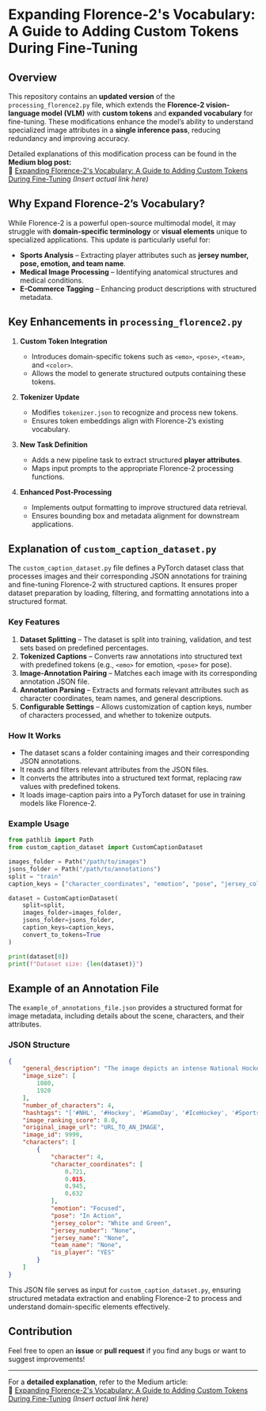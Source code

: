 # Expanding Florence-2's Vocabulary: A Guide to Adding Custom Tokens During Fine-Tuning
## Overview
This repository contains an **updated version** of the `processing_florence2.py` file, which extends the **Florence-2 vision-language model (VLM)** with **custom tokens** and **expanded vocabulary** for fine-tuning. These modifications enhance the model’s ability to understand specialized image attributes in a **single inference pass**, reducing redundancy and improving accuracy.

Detailed explanations of this modification process can be found in the **Medium blog post:**  
🔗 [Expanding Florence-2's Vocabulary: A Guide to Adding Custom Tokens During Fine-Tuning](#)  *(Insert actual link here)*

## Why Expand Florence-2’s Vocabulary?
While Florence-2 is a powerful open-source multimodal model, it may struggle with **domain-specific terminology** or **visual elements** unique to specialized applications. This update is particularly useful for:
- **Sports Analysis** – Extracting player attributes such as **jersey number, pose, emotion, and team name**.
- **Medical Image Processing** – Identifying anatomical structures and medical conditions.
- **E-Commerce Tagging** – Enhancing product descriptions with structured metadata.

## Key Enhancements in `processing_florence2.py`

1. **Custom Token Integration**
   - Introduces domain-specific tokens such as `<emo>`, `<pose>`, `<team>`, and `<color>`.
   - Allows the model to generate structured outputs containing these tokens.

2. **Tokenizer Update**
   - Modifies `tokenizer.json` to recognize and process new tokens.
   - Ensures token embeddings align with Florence-2’s existing vocabulary.

3. **New Task Definition**
   - Adds a new pipeline task to extract structured **player attributes**.
   - Maps input prompts to the appropriate Florence-2 processing functions.

4. **Enhanced Post-Processing**
   - Implements output formatting to improve structured data retrieval.
   - Ensures bounding box and metadata alignment for downstream applications.


## Explanation of `custom_caption_dataset.py`

The `custom_caption_dataset.py` file defines a PyTorch dataset class that processes images and their corresponding JSON annotations for training and fine-tuning Florence-2 with structured captions. It ensures proper dataset preparation by loading, filtering, and formatting annotations into a structured format.

### Key Features
1. **Dataset Splitting** – The dataset is split into training, validation, and test sets based on predefined percentages.
2. **Tokenized Captions** – Converts raw annotations into structured text with predefined tokens (e.g., `<emo>` for emotion, `<pose>` for pose).
3. **Image-Annotation Pairing** – Matches each image with its corresponding annotation JSON file.
4. **Annotation Parsing** – Extracts and formats relevant attributes such as character coordinates, team names, and general descriptions.
5. **Configurable Settings** – Allows customization of caption keys, number of characters processed, and whether to tokenize outputs.

### How It Works
- The dataset scans a folder containing images and their corresponding JSON annotations.
- It reads and filters relevant attributes from the JSON files.
- It converts the attributes into a structured text format, replacing raw values with predefined tokens.
- It loads image-caption pairs into a PyTorch dataset for use in training models like Florence-2.

### Example Usage
```python
from pathlib import Path
from custom_caption_dataset import CustomCaptionDataset

images_folder = Path("/path/to/images")
jsons_folder = Path("/path/to/annotations")
split = "train"
caption_keys = ["character_coordinates", "emotion", "pose", "jersey_color", "jersey_number", "jersey_name", "general_description"]

dataset = CustomCaptionDataset(
    split=split,
    images_folder=images_folder,
    jsons_folder=jsons_folder,
    caption_keys=caption_keys,
    convert_to_tokens=True
)

print(dataset[0])
print(f"Dataset size: {len(dataset)}")
```


## Example of an Annotation File

The `example_of_annotations_file.json` provides a structured format for image metadata, including details about the scene, characters, and their attributes.

### JSON Structure
```json
{
    "general_description": "The image depicts an intense National Hockey League (NHL) game between two teams in the 2023-24 season. Players are actively engaged in the match. The scene is filled with action, with players focusing on controlling the puck on the ice.",
    "image_size": [
        1080,
        1920
    ],
    "number_of_characters": 4,
    "hashtags": "['#NHL', '#Hockey', '#GameDay', '#IceHockey', '#Sports']",
    "image_ranking_score": 8.0,
    "original_image_url": "URL_TO_AN_IMAGE",
    "image_id": 9999,
    "characters": [
        {
            "character": 4,
            "character_coordinates": [
                0.721,
                0.015,
                0.945,
                0.632
            ],
            "emotion": "Focused",
            "pose": "In Action",
            "jersey_color": "White and Green",
            "jersey_number": "None",
            "jersey_name": "None",
            "team_name": "None",
            "is_player": "YES"
        }
    ]
}
```

This JSON file serves as input for `custom_caption_dataset.py`, ensuring structured metadata extraction and enabling Florence-2 to process and understand domain-specific elements effectively.


## Contribution
Feel free to open an **issue** or **pull request** if you find any bugs or want to suggest improvements!

---

For a **detailed explanation**, refer to the Medium article:  
🔗 [Expanding Florence-2's Vocabulary: A Guide to Adding Custom Tokens During Fine-Tuning](#) *(Insert actual link here)*
